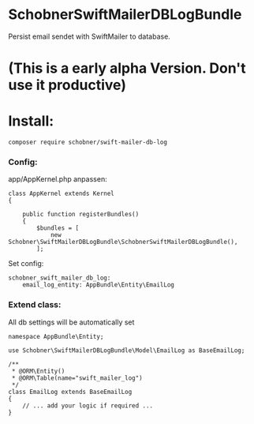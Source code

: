 # SchobnerSwiftMailerDBLogBundle
Persist email sendet with SwiftMailer to database.

# (This is a early alpha Version. Don't use it productive)

# Install:

```composer require schobner/swift-mailer-db-log```

### Config:
app/AppKernel.php anpassen:

```
class AppKernel extends Kernel
{

    public function registerBundles()
    {
        $bundles = [
            new Schobner\SwiftMailerDBLogBundle\SchobnerSwiftMailerDBLogBundle(),
        ];

```
Set config:
```
schobner_swift_mailer_db_log:
    email_log_entity: AppBundle\Entity\EmailLog
```

### Extend class:
All db settings will be automatically set
```
namespace AppBundle\Entity;

use Schobner\SwiftMailerDBLogBundle\Model\EmailLog as BaseEmailLog;

/**
 * @ORM\Entity()
 * @ORM\Table(name="swift_mailer_log")
 */
class EmailLog extends BaseEmailLog
{
    // ... add your logic if required ...
}

```
